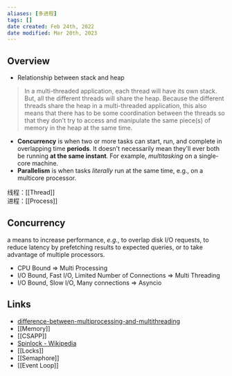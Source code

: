 ```yaml
---
aliases: [多进程]
tags: [] 
date created: Feb 24th, 2022
date modified: Mar 20th, 2023
---
```


## Overview
- Relationship between stack and heap
> In a multi-threaded application, each thread will have its own stack. But, all the different threads will share the heap. Because the different threads share the heap in a multi-threaded application, this also means that there has to be some coordination between the threads so that they don’t try to access and manipulate the same piece(s) of memory in the heap at the same time.

- **Concurrency** is when two or more tasks can start, run, and complete in overlapping time **periods**. It doesn't necessarily mean they'll ever both be running **at the same instant**. For example, _multitasking_ on a single-core machine.
- **Parallelism** is when tasks _literally_ run at the same time, e.g., on a multicore processor.

线程：[[Thread]]  
进程：[[Process]]

## Concurrency
a means to increase performance, _e.g._, to overlap disk I/O requests, to reduce latency by prefetching results to expected queries, or to take advantage of multiple processors.

- CPU Bound => Multi Processing
- I/O Bound, Fast I/O, Limited Number of Connections => Multi Threading
- I/O Bound, Slow I/O, Many connections => Asyncio

## Links
- [difference-between-multiprocessing-and-multithreading](https://www.guru99.com/difference-between-multiprocessing-and-multithreading.html)
- [[Memory]]
- [[CSAPP]]
- [Spinlock - Wikipedia](https://en.wikipedia.org/wiki/Spinlock)
- [[Locks]]
- [[Semaphore]]
- [[Event Loop]]